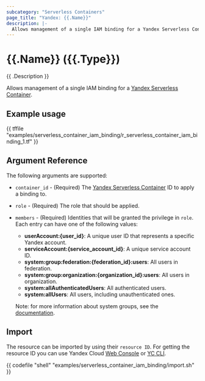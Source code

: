 ```yaml
---
subcategory: "Serverless Containers"
page_title: "Yandex: {{.Name}}"
description: |-
  Allows management of a single IAM binding for a Yandex Serverless Container.
---
```


# {{.Name}} ({{.Type}})

{{ .Description }}

Allows management of a single IAM binding for a [Yandex Serverless Container](https://yandex.cloud/docs/serverless-containers/).

## Example usage

{{ tffile "examples/serverless_container_iam_binding/r_serverless_container_iam_binding_1.tf" }}

## Argument Reference

The following arguments are supported:

* `container_id` - (Required) The [Yandex Serverless Container](https://yandex.cloud/docs/serverless-containers/) ID to apply a binding to.

* `role` - (Required) The role that should be applied.

* `members` - (Required) Identities that will be granted the privilege in `role`. Each entry can have one of the following values:
  * **userAccount:{user_id}**: A unique user ID that represents a specific Yandex account.
  * **serviceAccount:{service_account_id}**: A unique service account ID.
  * **system:group:federation:{federation_id}:users**: All users in federation.
  * **system:group:organization:{organization_id}:users**: All users in organization.
  * **system:allAuthenticatedUsers**: All authenticated users.
  * **system:allUsers**: All users, including unauthenticated ones.

  Note: for more information about system groups, see the [documentation](https://yandex.cloud/docs/iam/concepts/access-control/system-group).

## Import

The resource can be imported by using their `resource ID`. For getting the resource ID you can use Yandex Cloud [Web Console](https://console.yandex.cloud) or [YC CLI](https://yandex.cloud/docs/cli/quickstart).

{{ codefile "shell" "examples/serverless_container_iam_binding/import.sh" }}
